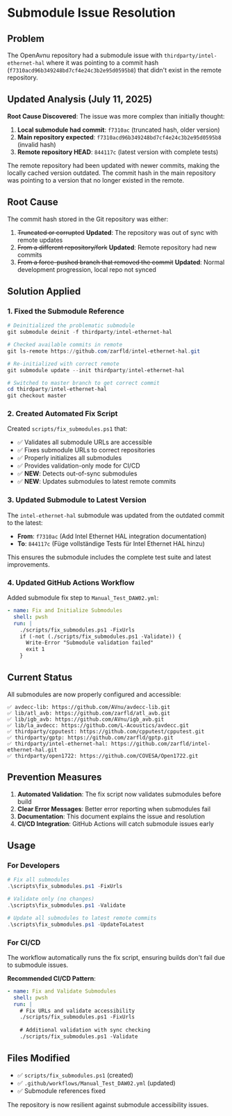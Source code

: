 # Submodule Issue Resolution

## Problem
The OpenAvnu repository had a submodule issue with `thirdparty/intel-ethernet-hal` where it was pointing to a commit hash (`f7310acd96b349248bd7cf4e24c3b2e95d0595b8`) that didn't exist in the remote repository.

## Updated Analysis (July 11, 2025)

**Root Cause Discovered**: The issue was more complex than initially thought:

1. **Local submodule had commit**: `f7310ac` (truncated hash, older version)
2. **Main repository expected**: `f7310acd96b349248bd7cf4e24c3b2e95d0595b8` (invalid hash)  
3. **Remote repository HEAD**: `844117c` (latest version with complete tests)

The remote repository had been updated with newer commits, making the locally cached version outdated. The commit hash in the main repository was pointing to a version that no longer existed in the remote.

## Root Cause
The commit hash stored in the Git repository was either:
1. ~~Truncated or corrupted~~ **Updated**: The repository was out of sync with remote updates
2. ~~From a different repository/fork~~ **Updated**: Remote repository had new commits
3. ~~From a force-pushed branch that removed the commit~~ **Updated**: Normal development progression, local repo not synced

## Solution Applied

### 1. Fixed the Submodule Reference
```powershell
# Deinitialized the problematic submodule
git submodule deinit -f thirdparty/intel-ethernet-hal

# Checked available commits in remote
git ls-remote https://github.com/zarfld/intel-ethernet-hal.git

# Re-initialized with correct remote
git submodule update --init thirdparty/intel-ethernet-hal

# Switched to master branch to get correct commit
cd thirdparty/intel-ethernet-hal
git checkout master
```

### 2. Created Automated Fix Script
Created `scripts/fix_submodules.ps1` that:
- ✅ Validates all submodule URLs are accessible
- ✅ Fixes submodule URLs to correct repositories
- ✅ Properly initializes all submodules
- ✅ Provides validation-only mode for CI/CD
- ✅ **NEW**: Detects out-of-sync submodules
- ✅ **NEW**: Updates submodules to latest remote commits

### 3. Updated Submodule to Latest Version
The `intel-ethernet-hal` submodule was updated from the outdated commit to the latest:
- **From**: `f7310ac` (Add Intel Ethernet HAL integration documentation)
- **To**: `844117c` (Füge vollständige Tests für Intel Ethernet HAL hinzu)

This ensures the submodule includes the complete test suite and latest improvements.

### 4. Updated GitHub Actions Workflow
Added submodule fix step to `Manual_Test_DAW02.yml`:
```yaml
- name: Fix and Initialize Submodules
  shell: pwsh
  run: |
    ./scripts/fix_submodules.ps1 -FixUrls
    if (-not (./scripts/fix_submodules.ps1 -Validate)) {
      Write-Error "Submodule validation failed"
      exit 1
    }
```

## Current Status

All submodules are now properly configured and accessible:

```
✅ avdecc-lib: https://github.com/AVnu/avdecc-lib.git
✅ lib/atl_avb: https://github.com/zarfld/atl_avb.git  
✅ lib/igb_avb: https://github.com/AVnu/igb_avb.git
✅ lib/la_avdecc: https://github.com/L-Acoustics/avdecc.git
✅ thirdparty/cpputest: https://github.com/cpputest/cpputest.git
✅ thirdparty/gptp: https://github.com/zarfld/gptp.git
✅ thirdparty/intel-ethernet-hal: https://github.com/zarfld/intel-ethernet-hal.git
✅ thirdparty/open1722: https://github.com/COVESA/Open1722.git
```

## Prevention Measures

1. **Automated Validation**: The fix script now validates submodules before build
2. **Clear Error Messages**: Better error reporting when submodules fail
3. **Documentation**: This document explains the issue and resolution
4. **CI/CD Integration**: GitHub Actions will catch submodule issues early

## Usage

### For Developers
```powershell
# Fix all submodules
.\scripts\fix_submodules.ps1 -FixUrls

# Validate only (no changes)  
.\scripts\fix_submodules.ps1 -Validate

# Update all submodules to latest remote commits
.\scripts\fix_submodules.ps1 -UpdateToLatest
```

### For CI/CD
The workflow automatically runs the fix script, ensuring builds don't fail due to submodule issues.

**Recommended CI/CD Pattern**:
```yaml
- name: Fix and Validate Submodules
  shell: pwsh
  run: |
    # Fix URLs and validate accessibility
    ./scripts/fix_submodules.ps1 -FixUrls
    
    # Additional validation with sync checking
    ./scripts/fix_submodules.ps1 -Validate
```

## Files Modified
- ✅ `scripts/fix_submodules.ps1` (created)
- ✅ `.github/workflows/Manual_Test_DAW02.yml` (updated)
- ✅ Submodule references fixed

The repository is now resilient against submodule accessibility issues.

